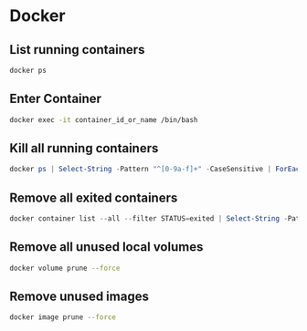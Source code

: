 # Docker

## List running containers

```bash
docker ps
```

## Enter Container

```bash
docker exec -it container_id_or_name /bin/bash
```

## Kill all running containers

```powershell
docker ps | Select-String -Pattern "^[0-9a-f]+" -CaseSensitive | ForEach-Object { docker kill $PSItem.Matches.Value }
```

## Remove all exited containers

```powershell
docker container list --all --filter STATUS=exited | Select-String -Pattern "^[0-9a-f]+" -CaseSensitive | ForEach-Object { docker container rm $PSItem.Matches.Value }
```

## Remove all unused local volumes

```bash
docker volume prune --force
```

## Remove unused images

```bash
docker image prune --force
```
